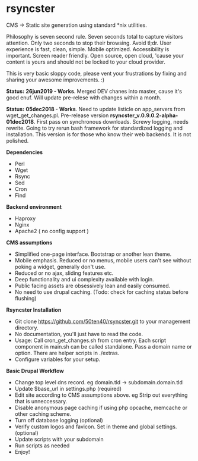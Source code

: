 # rsyncster
CMS -> Static site generation using standard \*nix utilities.

Philosophy is seven second rule. Seven seconds total to capture visitors attention. Only two seconds to stop their browsing. Avoid tl;dr. User experience is fast, clean, simple. Mobile optimized. Accessibility is important. Screen reader friendly. Open source, open cloud, 'cause your content is yours and should not be locked to your cloud provider.

This is very basic sloppy code, please vent your frustrations by fixing and sharing your awesome improvements. :)

__Status:__ __26jun2019 - Works__. Merged DEV chanes into master, cause it's good enuf. Will update pre-relese with changes within a month.

__Status:__ __05dec2018 - Works__. Need to update listicle on app_servers from wget_get_changes.pl. Pre-release version __rsyncster\_v.0.9.0.2-alpha-01dec2018__. First pass on synchronous downloads. Screwy logging, needs rewrite. Going to try rerun bash framework for standardized logging and installation. This version is for those who know their web backends. It is not polished.

__Dependencies__
* Perl
* Wget
* Rsync
* Sed
* Cron
* Find

__Backend environment__
* Haproxy
* Nginx
* Apache2 ( no config support )

__CMS assumptions__
* Simplified one-page interface. Bootstrap or another lean theme.
* Mobile emphasis. Reduced or no menus, mobile users can't see without poking a widget, generally don't use.
* Reduced or no ajax, sliding features etc.
* Deep functionality and ui complexity available with login.
* Public facing assets are obsessively lean and easily consumed.
* No need to use drupal caching. (Todo: check for caching status before flushing)

__Rsyncster Installation__
* Git clone https://github.com/50ten40/rsyncster.git to your management directory.
* No documentation, you'll just have to read the code.
* Usage: Call cron\_get\_changes.sh from cron entry. Each script component in main.sh can be called standalone. Pass a domain name or option. There are helper scripts in ./extras.
* Configure variables for your setup.

__Basic Drupal Workflow__
* Change top level dns record. eg domain.tld -> subdomain.domain.tld
* Update $base_url in settings.php (required)
* Edit site according to CMS assumptions above. eg Strip out everything that is unneccessary.
* Disable anonymous page caching if using php opcache, memcache or other caching scheme.
* Turn off database logging (optional)
* Verify custom logos and favicon. Set in theme and global settings.(optional)
* Update scripts with your subdomain
* Run scripts as needed
* Enjoy!

